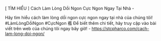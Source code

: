 [ TÌM HIỂU ] Cách Làm Lòng Dồi Ngon Cực Ngon Ngay Tại Nhà - 

Hãy tìm hiểu cách làm lòng dồi ngon cực ngon ngay tại nhà của chúng tôi! #LàmLòngDồiNgon #CựcNgon 襤 Để biết thêm chi tiết, hãy truy cập vào bài viết trên web của chúng tôi ngay bây giờ! - https://stcpharco.com/cach-lam-long-doi-ngon/
